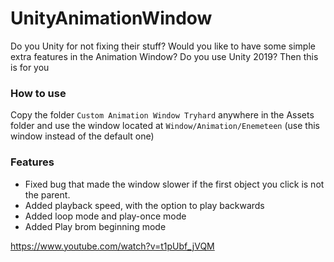 # UnityAnimationWindow
Do you Unity for not fixing their stuff? Would you like to have some simple extra features in the Animation Window? Do you use Unity 2019? Then this is for you

### How to use
Copy the folder `Custom Animation Window Tryhard` anywhere in the Assets folder and use the window located at `Window/Animation/Enemeteen` (use this window instead of the default one)

### Features
- Fixed bug that made the window slower if the first object you click is not the parent.
- Added playback speed, with the option to play backwards
- Added loop mode and play-once mode
- Added Play brom beginning mode

https://www.youtube.com/watch?v=t1pUbf_jVQM
